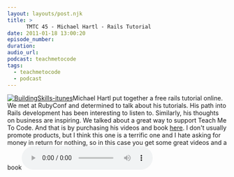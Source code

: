 ```yaml
---
layout: layouts/post.njk
title: >
      TMTC 45 - Michael Hartl - Rails Tutorial
date: 2011-01-18 13:00:20
episode_number: 
duration: 
audio_url: 
podcast: teachmetocode
tags: 
  - teachmetocode
  - podcast
---
```


[![](http://teachmetocode.com/podcast/files/2010/08/BuildingSkills-itunes.jpg "BuildingSkills-itunes")](http://teachmetocode.com/podcast/files/2010/08/BuildingSkills-itunes.jpg)Michael Hartl put together a free rails tutorial online. We met at RubyConf and determined to talk about his tutorials. His path into Rails development has been interesting to listen to. Similarly, his thoughts on business are inspiring. We talked about a great way to support Teach Me To Code. And that is by purchasing his videos and book [here](http://zfer.us/LACK2). I don't usually promote products, but I think this one is a terrific one and I hate asking for money in return for nothing, so in this case you get some great videos and a book![Download this episode](http://traffic.libsyn.com/charlesmaxwood/TMTC45MichaelHartl.mp3)

